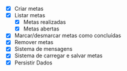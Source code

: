 - [x] Criar metas
- [x] Listar metas
    - [x] Metas realizadas
    - [x] Metas abertas
- [x] Marcar/desmarcar metas como concluídas
- [x] Remover metas
- [x] Sistema de mensagens
- [x] Sistema de carregar e salvar metas
- [x] Persistir Dados